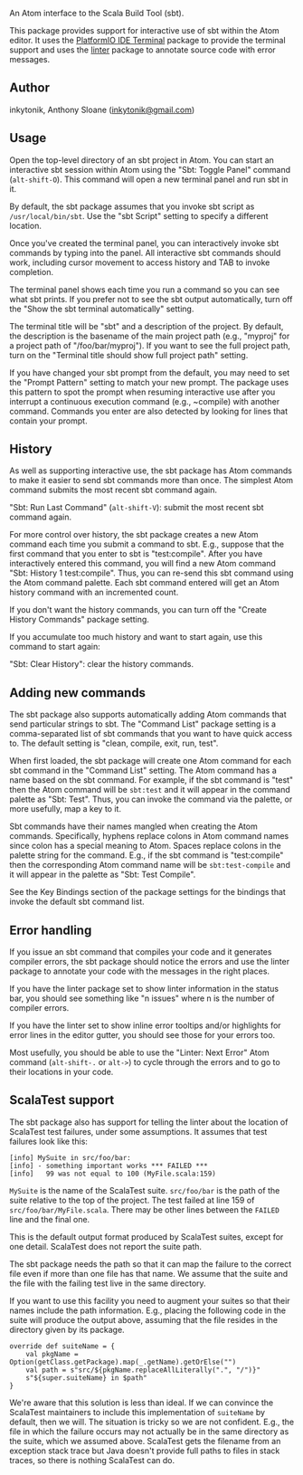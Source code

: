 An Atom interface to the Scala Build Tool (sbt).

This package provides support for interactive use of sbt within the Atom editor.
It uses the [PlatformIO IDE Terminal](https://atom.io/packages/platformio-ide-terminal) package to provide the terminal support and uses the [linter](https://atom.io/packages/linter) package to annotate source code with error messages.

## Author

inkytonik, Anthony Sloane ([inkytonik@gmail.com](mailto:inkytonik@gmail.com))

## Usage

Open the top-level directory of an sbt project in Atom.
You can start an interactive sbt session within Atom using the "Sbt: Toggle Panel" command (`alt-shift-O`).
This command will open a new terminal panel and run sbt in it.

By default, the sbt package assumes that you invoke sbt script as `/usr/local/bin/sbt`.
Use the "sbt Script" setting to specify a different location.

Once you've created the terminal panel, you can interactively invoke sbt commands by typing into the panel.
All interactive sbt commands should work, including cursor movement to access history and TAB to invoke completion.

The terminal panel shows each time you run a command so you can see what sbt prints.
If you prefer not to see the sbt output automatically, turn off the "Show the sbt terminal automatically" setting.

The terminal title will be "sbt" and a description of the project.
By default, the description is the basename of the main project path (e.g., "myproj" for a project path of "/foo/bar/myproj").
If you want to see the full project path, turn on the "Terminal title should show full project path" setting.

If you have changed your sbt prompt from the default, you may need to set the "Prompt Pattern" setting to match your new prompt.
The package uses this pattern to spot the prompt when resuming interactive use after you interrupt a continuous execution command (e.g., ~compile) with another command.
Commands you enter are also detected by looking for lines that contain your prompt.

## History

As well as supporting interactive use, the sbt package has Atom commands to make it easier to send sbt commands more than once.
The simplest Atom command submits the most recent sbt command again.

"Sbt: Run Last Command" (`alt-shift-V`): submit the most recent sbt command again.

For more control over history, the sbt package creates a new Atom command each time you submit a command to sbt.
E.g., suppose that the first command that you enter to sbt is "test:compile".
After you have interactively entered this command, you will find a new Atom command "Sbt: History 1 test:compile".
Thus, you can re-send this sbt command using the Atom command palette.
Each sbt command entered will get an Atom history command with an incremented count.

If you don't want the history commands, you can turn off the "Create History Commands" package setting.

If you accumulate too much history and want to start again, use this command to start again:

"Sbt: Clear History": clear the history commands.

## Adding new commands

The sbt package also supports automatically adding Atom commands that send particular strings to sbt.
The "Command List" package setting is a comma-separated list of sbt commands that you want to have quick access to.
The default setting is "clean, compile, exit, run, test".

When first loaded, the sbt package will create one Atom command for each sbt command in the "Command List" setting.
The Atom command has a name based on the sbt command.
For example, if the sbt command is "test" then the Atom command will be  `sbt:test` and it will appear in the command palette as "Sbt: Test".
Thus, you can invoke the command via the palette, or more usefully, map a key to it.

Sbt commands have their names mangled when creating the Atom commands.
Specifically, hyphens replace colons in Atom command names since colon has a special meaning to Atom.
Spaces replace colons in the palette string for the command.
E.g., if the sbt command is "test:compile" then the corresponding Atom command name will be `sbt:test-compile` and it will appear in the palette as "Sbt: Test Compile".

See the Key Bindings section of the package settings for the bindings that invoke the default sbt command list.

## Error handling

If you issue an sbt command that compiles your code and it generates compiler errors, the sbt package should notice the errors and use the linter package to annotate your code with the messages in the right places.

If you have the linter package set to show linter information in the status bar, you should see something like "n issues" where n is the number of compiler errors.

If you have the linter set to show inline error tooltips and/or highlights for error lines in the editor gutter, you should see those for your errors too.

Most usefully, you should be able to use the "Linter: Next Error" Atom command (`alt-shift-.` or `alt->`) to cycle through the errors and to go to their locations in your code.

## ScalaTest support

The sbt package also has support for telling the linter about the location of ScalaTest test failures, under some assumptions.
It assumes that test failures look like this:

    [info] MySuite in src/foo/bar:
    [info] - something important works *** FAILED ***
    [info]   99 was not equal to 100 (MyFile.scala:159)

`MySuite` is the name of the ScalaTest suite.
`src/foo/bar` is the path of the suite relative to the top of the project.
The test failed at line 159 of `src/foo/bar/MyFile.scala`.
There may be other lines between the `FAILED` line and the final one.

This is the default output format produced by ScalaTest suites, except for one detail.
ScalaTest does not report the suite path.

The sbt package needs the path so that it can map the failure to the correct file even if more than one file has that name.
We assume that the suite and the file with the failing test live in the same directory.

If you want to use this facility you need to augment your suites so that their names include the path information.
E.g., placing the following code in the suite will produce the output above, assuming that the file resides in the directory given by its package.

    override def suiteName = {
        val pkgName = Option(getClass.getPackage).map(_.getName).getOrElse("")
        val path = s"src/${pkgName.replaceAllLiterally(".", "/")}"
        s"${super.suiteName} in $path"
    }

We're aware that this solution is less than ideal.
If we can convince the ScalaTest maintainers to include this implementation of `suiteName` by default, then we will.
The situation is tricky so we are not confident.
E.g., the file in which the failure occurs may not actually be in the same directory as the suite, which we assumed above.
ScalaTest gets the filename from an exception stack trace but Java doesn't provide full paths to files in stack traces, so there is nothing ScalaTest can do.
